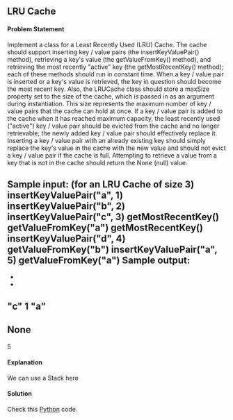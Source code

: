 ## LRU Cache

#### Problem Statement


Implement a class for a Least Recently Used (LRU) Cache. The cache should support inserting key / value pairs (the insertKeyValuePair() method), retrieving a
key's value (the getValueFromKey() method), and retrieving the most recently "active" key (the getMostRecentKey() method); each of these methods should run
in constant time. When a key / value pair is inserted or a key's value is retrieved, the key in question should become the most recent key. Also, the LRUCache
class should store a maxSize property set to the size of the cache, which is passed in as an argument during instantiation. This size represents the maximum
number of key / value pairs that the cache can hold at once. If a key / value pair is added to the cache when it has reached maximum capacity, the least recently
used ("active") key / value pair should be evicted from the cache and no longer retrievable; the newly added key / value pair should effectively replace it. Inserting
a key / value pair with an already existing key should simply replace the key's value in the cache with the new value and should not evict a key / value pair if the
cache is full. Attempting to retrieve a value from a key that is not in the cache should return the None (null) value.

Sample input: (for an LRU Cache of size 3)
insertKeyValuePair("a", 1)
insertKeyValuePair("b", 2)
insertKeyValuePair("c", 3)
getMostRecentKey()
getValueFromKey("a")
getMostRecentKey()
insertKeyValuePair("d", 4)
getValueFromKey("b")
insertKeyValuePair("a", 5)
getValueFromKey("a")
Sample output:
-
-
-
"c"
1
"a"
-
None
-
5



#### Explanation

We can use a Stack here


#### Solution

Check this [Python](../python/LRU_Cache.py) code.

